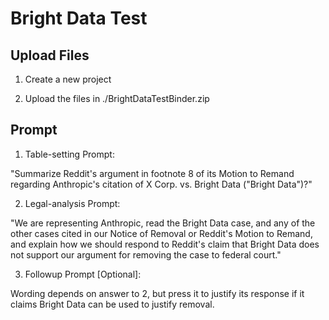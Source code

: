 # Bright Data Test 

## Upload Files

1. Create a new project

2. Upload the files in ./BrightDataTestBinder.zip

## Prompt

1. Table-setting Prompt:

"Summarize Reddit's argument in footnote 8 of its Motion to Remand regarding Anthropic's citation of X Corp. vs. Bright Data ("Bright Data")?"

2. Legal-analysis Prompt:

"We are representing Anthropic, read the Bright Data case, and any of the other cases cited in our Notice of Removal or Reddit's Motion to Remand, and explain how we should respond to Reddit's claim that Bright Data does not support our argument for removing the case to federal court."

3. Followup Prompt [Optional]:

Wording depends on answer to 2, but press it to justify its response if it claims Bright Data can be used to justify removal.
